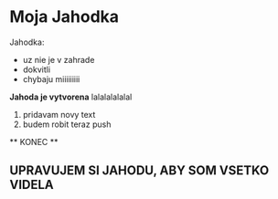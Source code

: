 # Moja Jahodka
Jahodka:
* uz nie je v zahrade
* dokvitli
* chybaju miiiiiiiii

**Jahoda je vytvorena**
lalalalalalal

1. pridavam novy text
2. budem robit teraz push

** KONEC **

## **UPRAVUJEM SI JAHODU, ABY SOM VSETKO VIDELA**

